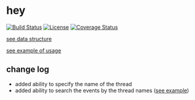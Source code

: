 # hey

[![Build Status](https://travis-ci.org/gebv/hey.svg?branch=master)](https://travis-ci.org/gebv/hey)
[![License](http://img.shields.io/badge/license-mit-blue.svg)](https://raw.githubusercontent.com/gebv/hey/master/LICENSE)
[![Coverage Status](http://img.shields.io/coveralls/gebv/hey.svg)](https://coveralls.io/r/gebv/hey)

[see data structure](https://github.com/gebv/hey/wiki#architecture)

[see example of usage](https://github.com/gebv/hey/blob/master/postgres/hey_test.go)


## change log

* added ability to specify the name of the thread
* added ability to search the events by the thread names ([see example](https://github.com/gebv/hey/blob/master/postgres/hey_test.go#L549))
